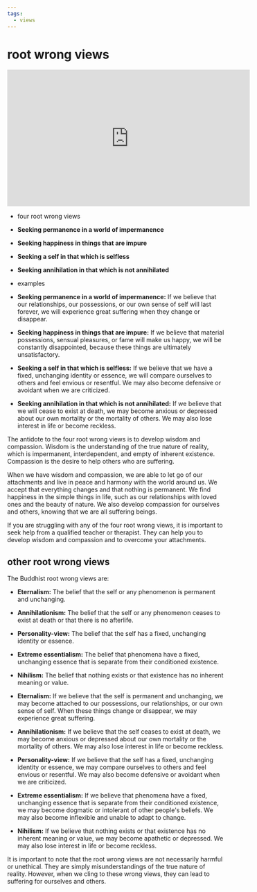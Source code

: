 ```yaml
---
tags:
  - views 
---
```

# root wrong views

<iframe width="560" height="315" src="https://www.youtube.com/embed/anf1yQEyEDA?si=iHxpJ_iwvxrFbqhv&amp;clip=Ugkx8U6DSkUcFVr0PxDAWu61xXTxR7ibcrwp&amp;clipt=EIaAxwEY47jKAQ" title="YouTube video player" frameborder="0" allow="accelerometer; autoplay; clipboard-write; encrypted-media; gyroscope; picture-in-picture; web-share" allowfullscreen></iframe>

- four root wrong views

- **Seeking permanence in a world of impermanence**
- **Seeking happiness in things that are impure**
- **Seeking a self in that which is selfless**
- **Seeking annihilation in that which is not annihilated**

- examples

- **Seeking permanence in a world of impermanence:** If we believe that our relationships, our possessions, or our own sense of self will last forever, we will experience great suffering when they change or disappear.
- **Seeking happiness in things that are impure:** If we believe that material possessions, sensual pleasures, or fame will make us happy, we will be constantly disappointed, because these things are ultimately unsatisfactory.
- **Seeking a self in that which is selfless:** If we believe that we have a fixed, unchanging identity or essence, we will compare ourselves to others and feel envious or resentful. We may also become defensive or avoidant when we are criticized.
- **Seeking annihilation in that which is not annihilated:** If we believe that we will cease to exist at death, we may become anxious or depressed about our own mortality or the mortality of others. We may also lose interest in life or become reckless.

The antidote to the four root wrong views is to develop wisdom and compassion. Wisdom is the understanding of the true nature of reality, which is impermanent, interdependent, and empty of inherent existence. Compassion is the desire to help others who are suffering.

When we have wisdom and compassion, we are able to let go of our attachments and live in peace and harmony with the world around us. We accept that everything changes and that nothing is permanent. We find happiness in the simple things in life, such as our relationships with loved ones and the beauty of nature. We also develop compassion for ourselves and others, knowing that we are all suffering beings.

If you are struggling with any of the four root wrong views, it is important to seek help from a qualified teacher or therapist. They can help you to develop wisdom and compassion and to overcome your attachments.

## other root wrong views

The Buddhist root wrong views are:

- **Eternalism:** The belief that the self or any phenomenon is permanent and unchanging.
- **Annihilationism:** The belief that the self or any phenomenon ceases to exist at death or that there is no afterlife.
- **Personality-view:** The belief that the self has a fixed, unchanging identity or essence.
- **Extreme essentialism:** The belief that phenomena have a fixed, unchanging essence that is separate from their conditioned existence.
- **Nihilism:** The belief that nothing exists or that existence has no inherent meaning or value.

- **Eternalism:** If we believe that the self is permanent and unchanging, we may become attached to our possessions, our relationships, or our own sense of self. When these things change or disappear, we may experience great suffering.
- **Annihilationism:** If we believe that the self ceases to exist at death, we may become anxious or depressed about our own mortality or the mortality of others. We may also lose interest in life or become reckless.
- **Personality-view:** If we believe that the self has a fixed, unchanging identity or essence, we may compare ourselves to others and feel envious or resentful. We may also become defensive or avoidant when we are criticized.
- **Extreme essentialism:** If we believe that phenomena have a fixed, unchanging essence that is separate from their conditioned existence, we may become dogmatic or intolerant of other people's beliefs. We may also become inflexible and unable to adapt to change.
- **Nihilism:** If we believe that nothing exists or that existence has no inherent meaning or value, we may become apathetic or depressed. We may also lose interest in life or become reckless.

It is important to note that the root wrong views are not necessarily harmful or unethical. They are simply misunderstandings of the true nature of reality. However, when we cling to these wrong views, they can lead to suffering for ourselves and others.
